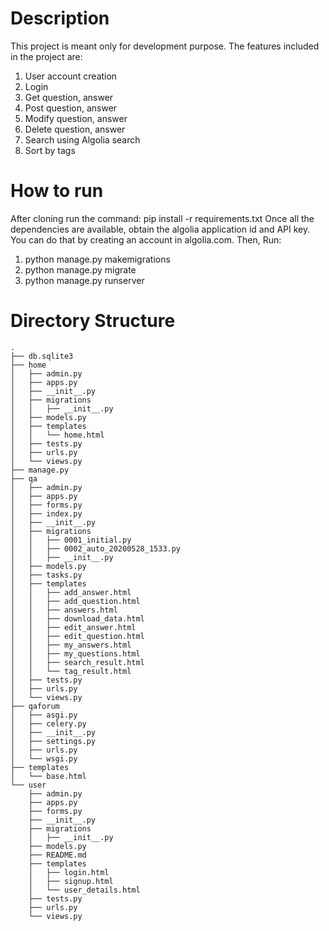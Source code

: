 # Description
This project is meant only for development purpose. The features included in the project are:
1. User account creation
2. Login
3. Get question, answer
4. Post question, answer
5. Modify question, answer
6. Delete question, answer
7. Search using Algolia search
8. Sort by tags

# How to run
After cloning run the command: pip install -r requirements.txt
Once all the dependencies are available, obtain the algolia application id and API key. You can do that by creating an account in algolia.com. Then,
Run: 
1. python manage.py makemigrations
2. python manage.py migrate
3. python manage.py runserver

# Directory Structure
    .
    ├── db.sqlite3
    ├── home
    │   ├── admin.py
    │   ├── apps.py
    │   ├── __init__.py
    │   ├── migrations
    │   │   ├── __init__.py
    │   ├── models.py
    │   ├── templates
    │   │   └── home.html
    │   ├── tests.py
    │   ├── urls.py
    │   └── views.py
    ├── manage.py
    ├── qa
    │   ├── admin.py
    │   ├── apps.py
    │   ├── forms.py
    │   ├── index.py
    │   ├── __init__.py
    │   ├── migrations
    │   │   ├── 0001_initial.py
    │   │   ├── 0002_auto_20200528_1533.py
    │   │   ├── __init__.py
    │   ├── models.py
    │   ├── tasks.py
    │   ├── templates
    │   │   ├── add_answer.html
    │   │   ├── add_question.html
    │   │   ├── answers.html
    │   │   ├── download_data.html
    │   │   ├── edit_answer.html
    │   │   ├── edit_question.html
    │   │   ├── my_answers.html
    │   │   ├── my_questions.html
    │   │   ├── search_result.html
    │   │   └── tag_result.html
    │   ├── tests.py
    │   ├── urls.py
    │   └── views.py
    ├── qaforum
    │   ├── asgi.py
    │   ├── celery.py
    │   ├── __init__.py
    │   ├── settings.py
    │   ├── urls.py
    │   └── wsgi.py
    ├── templates
    │   └── base.html
    └── user
        ├── admin.py
        ├── apps.py
        ├── forms.py
        ├── __init__.py
        ├── migrations
        │   ├── __init__.py
        ├── models.py
        ├── README.md
        ├── templates
        │   ├── login.html
        │   ├── signup.html
        │   └── user_details.html
        ├── tests.py
        ├── urls.py
        └── views.py


